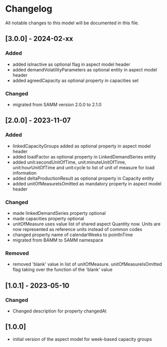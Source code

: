 # Changelog

All notable changes to this model will be documented in this file.

## [3.0.0] - 2024-02-xx

### Added

- added isInactive as optional flag in aspect model header
- added demandVolatilityParameters as optional entity in aspect model header
- added agreedCapacity as optional property in capacities set

### Changed

- migrated from SAMM version 2.0.0 to 2.1.0

## [2.0.0] - 2023-11-07

### Added

- linkedCapacityGroups added as optional property in aspect model header
- added loadFactor as optional property in LinkedDemandSeries entity
- added unit:secondUnitOfTime, unit:minuteUnitOfTime, unit:hourUnitOfTime and unit:cycle to list of unit of measure for load information
- added deltaProductionResult as optional property in Capacity entity
- added unitOfMeasureIsOmitted as mandatory property in aspect model header

### Changed

- made linkedDemandSeries property optional
- made capacities property optional
- unitOfMeasure uses value list of shared aspect Quantity now. Units are now represented as reference units instead of common codes
- changed property name of calendarWeeks to pointInTime
- migrated from BAMM to SAMM namespace

### Removed

- removed 'blank' value in list of unitOfMeasure. unitOfMeasureIsOmitted flag taking over the function of the 'blank' value

## [1.0.1] - 2023-05-10

### Changed

- Changed description for property changedAt

## [1.0.0]

- initial version of the aspect model for week-based capacity groups